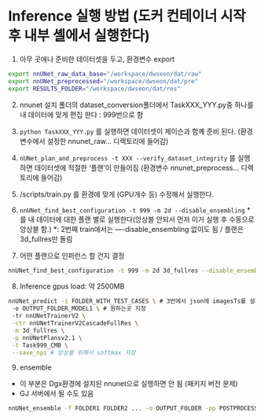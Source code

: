 # Inference 실행 방법 (도커 컨테이너 시작 후 내부 셸에서 실행한다)

1. 아무 곳에나 준비한 데이터셋을 두고, 환경변수 export
```bash
export nnUNet_raw_data_base="/workspace/dwseon/dat/raw"
export nnUNet_preprocessed="/workspace/dwseon/dat/pre"
export RESULTS_FOLDER="/workspace/dwseon/dat/res"
```

2. nnunet 설치 폴더의 dataset_conversion폴더에서 TaskXXX_YYY.py중 하나를 내 데이터에 맞게 편집 한다 : 999번으로 함

3. `python TaskXXX_YYY.py` 를 실행하면 데이터셋이 제이슨과 함꼐 준비 된다. (환경변수에서 설정한 nnunet_raw… 디렉토리에 들어감)

4. `nUNet_plan_and_preprocess -t XXX --verify_dataset_integrity` 를 실행하면 데이터셋에 적절한 ‘플랜’이 만들어짐 (환경변수 nnunet_preprocess… 디렉토리에 들어감)

5. /scripts/train.py 를 환경에 맞게 (GPU개수 등) 수정해서 실행한다.

6. `nnUNet_find_best_configuration -t 999 -m 2d --disable_ensembling` *를 내 데이터에 대한 플랜 별로 실행한다(앙상블 안되서 먼저 이거 실행 후 수동으로 앙상블 함.)
   *: 2번째 train에서는 —-disable_ensembling 없이도 됨 / 플랜은 3d_fullres만 돌림

7. 어떤 플랜으로 인퍼런스 할 건지 결정
```bash
nnUNet_find_best_configuration -t 999 -m 2d 3d_fullres --disable_ensembling
```

8. Inference gpus load: 약 2500MB
```bash
nnUNet_predict -i FOLDER_WITH_TEST_CASES \ # 3번에서 json에 imagesTs를 설정해줬다면 해당 패쓰에 생성되어있음
 -o OUTPUT_FOLDER_MODEL1 \ # 원하는곳 지정
 -tr nnUNetTrainerV2 \
 -ctr nnUNetTrainerV2CascadeFullRes \
 -m 3d_fullres \
 -p nnUNetPlansv2.1 \
 -t Task999_CMB \
 --save_npz # 앙상블 위해서 softmax 저장
```

9. ensemble
- 이 부분은 Dgx환경에 설치된 nnunet으로 실행하면 안 됨 (패키지 버전 문제)
- GJ 서버에서 될 수도 있음
```bash
nnUNet_ensemble -f FOLDER1 FOLDER2 ... -o OUTPUT_FOLDER -pp POSTPROCESSING_FILE
```
